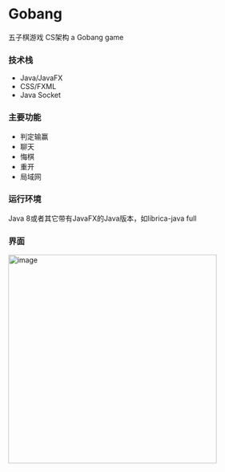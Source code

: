 # Gobang
五子棋游戏 CS架构
a Gobang game

### 技术栈
+ Java/JavaFX
+ CSS/FXML
+ Java Socket

### 主要功能
+ 判定输赢
+ 聊天
+ 悔棋
+ 重开
+ 局域网

### 运行环境
Java 8或者其它带有JavaFX的Java版本，如librica-java full

### 界面
<img width="416" alt="image" src="https://user-images.githubusercontent.com/60865350/109769516-4785e400-7c35-11eb-88b9-d184dd3b5492.png">


